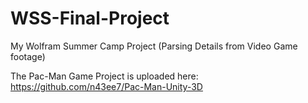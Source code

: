 # WSS-Final-Project
My Wolfram Summer Camp Project (Parsing Details from Video Game footage)

The Pac-Man Game Project is uploaded here:
https://github.com/n43ee7/Pac-Man-Unity-3D
